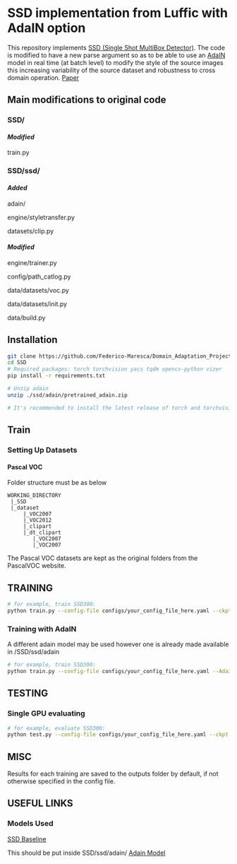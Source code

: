 # SSD implementation from Luffic with AdaIN option

This repository implements [SSD (Single Shot MultiBox Detector)](https://github.com/lufficc/SSD). The code is modified to have a new parse argument so as to be able to use an [AdaIN](https://github.com/irasin/Pytorch_AdaIN) model in real time (at batch level) to modify the style of the source images this increasing variability of the source dataset and robustness to cross domain operation. [Paper](https://drive.google.com/file/d/1bSLNHFaw-HXJPNstRJRNo97sxEU9WyCj/view?usp=sharing)

## Main modifications to original code

### SSD/

#### *Modified*

train.py


### SSD/ssd/

#### *Added*

adain/

engine/styletransfer.py

datasets/clip.py


#### *Modified*

engine/trainer.py

config/path_catlog.py

data/datasets/voc.py

data/datasets/init.py

data/build.py

## Installation

```bash
git clone https://github.com/Federico-Maresca/Domain_Adaptation_Project.git
cd SSD
# Required packages: torch torchvision yacs tqdm opencv-python vizer
pip install -r requirements.txt

# Unzip adain
unzip ./ssd/adain/pretrained_adain.zip

# It's recommended to install the latest release of torch and torchvision.
```


## Train

### Setting Up Datasets
#### Pascal VOC

Folder structure must be as below
```
WORKING_DIRECTORY
 |_SSD
 |_dataset
     |_VOC2007
     |_VOC2012
     |_clipart
     |_dt_clipart
        |_VOC2007
        |_VOC2007
```

The Pascal VOC datasets are kept as the original folders from the PascalVOC website.

## TRAINING
```bash
# for example, train SSD300:
python train.py --config-file configs/your_config_file_here.yaml --ckpt ./outputs/DA_project_baseline/model_final.pth
```
### Training with AdaIN
A different adain model may be used however one is already made available in /SSD/ssd/adain
```bash
# for example, train SSD300:
python train.py --config-file configs/your_config_file_here.yaml --AdaIN_model ./ssd/adain/pretrained_adain.pth
```
## TESTING

### Single GPU evaluating

```bash
# for example, evaluate SSD300:
python test.py --config-file configs/your_config_file_here.yaml --ckpt ./outputs/DA_project_baseline/model_final.pth
```

## MISC

Results for each training are saved to the outputs folder by default, if not otherwise specified in the config file.

## USEFUL LINKS

### Models Used

[SSD Baseline](https://drive.google.com/file/d/1TuOw-bpjTKeEvv6SoH13ebhIGjEyt9E0/view?usp=sharing "Google's Homepage")

This should be put inside SSD/ssd/adain/
[Adain Model](https://drive.google.com/file/d/1hF72ulvKh3M7sQgRTM0ulV2aAZteGick/view?usp=sharing)


